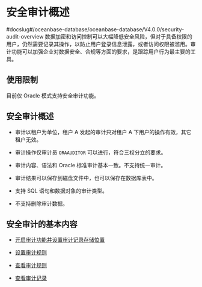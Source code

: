 安全审计概述 
===========================
#docslug#/oceanbase-database/oceanbase-database/V4.0.0/security-audit-overview
数据加密和访问控制可以大幅降低安全风险，但对于具备权限的用户，仍然需要记录其操作，以防止用户登录信息泄露，或者访问权限被滥用。审计功能可以加强企业对数据安全、合规等方面的要求，是跟踪用户行为最主要的工具。

使用限制 
-------------------------

目前仅 Oracle 模式支持安全审计功能。

安全审计概述 
---------------------------

* 审计以租户为单位，租户 A 发起的审计只对租户 A 下用户的操作有效，其它租户无效。

  

* 审计操作仅审计员 `ORAAUDITOR` 可以进行，符合三权分立的要求。

  

* 审计内容、语法和 Oracle 标准审计基本一致。不支持统一审计。

  

* 审计结果可以保存到磁盘文件中，也可以保存在数据库表中。

  

* 支持 SQL 语句和数据对象的审计类型。

  

* 不支持删除审计数据。

  




安全审计的基本内容 
------------------------------

* [开启审计功能并设置审计记录存储位置](../4.audit-database/2.start-auditing.md)

  

* [设置审计规则](../4.audit-database/2.start-auditing.md)

  

* [查看审计规则](../4.audit-database/2.start-auditing.md)

  

* [查看审计记录](../4.audit-database/2.start-auditing.md)

  



